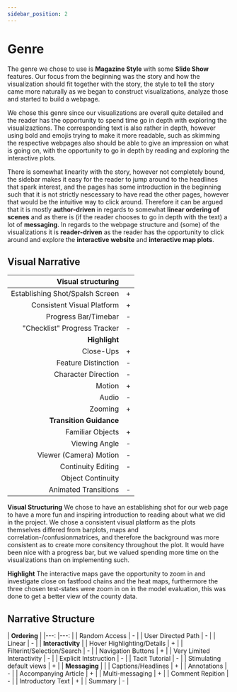 ```yaml
---
sidebar_position: 2
---
```


# Genre

The genre we chose to use is **Magazine Style** with some **Slide Show** features. Our focus from the beginning was the story and how the visualization should fit together with the story, the style to tell the story came more naturally as we began to construct visualizations, analyze those and started to build a webpage. 

We chose this genre since our visualizations are overall quite detailed and the reader has the opportunity to spend time go in depth with exploring the visualizaztions. The corresponding text is also rather in depth, however using bold and emojis trying to make it more readable, such as skimming the respective webpages also should be able to give an impression on what is going on, with the opportunity to go in depth by reading and exploring the interactive plots. 

There is somewhat linearity with the story, however not completely bound, the sidebar makes it easy for the reader to jump around to the headlines that spark interest, and the pages has some introduction in the beginning such that it is not strictly nescessary to have read the other pages, however that would be the intuitive way to click around. Therefore it can be argued that it is mostly **author-driven** in regards to somewhat **linear ordering of scenes** and as there is (if the reader chooses to go in depth with the text) a lot of **messaging**. In regards to the webpage structure and (some) of the visualizations it is **reader-driven** as the reader has the opportunity to click around and explore the **interactive website** and **interactive map plots**. 

## Visual Narrative

| **Visual structuring** 	| 	|
|---:	|---:	|
| Establishing Shot/Spalsh Screen 	| + 	|
| Consistent Visual Platform  	| + 	|
| Progress Bar/Timebar  	| - 	|
| "Checklist" Progress Tracker 	| - 	|
| **Highlight** 	| 	|
| Close-Ups 	| + 	|
| Feature Distinction  	| - 	|
| Character Direction  	| - 	|
| Motion 	| + 	|
| Audio 	| - 	|
| Zooming 	| + 	|
| **Transition Guidance** 	| 	|
| Familiar Objects  	| + 	|
| Viewing Angle  	| - 	|
| Viewer (Camera) Motion  	| - 	|
| Continuity Editing 	|- 	|
| Object Continuity 	|  	|
| Animated Transitions 	| - 	|

**Visual Structuring**
We chose to have an establishing shot for our web page to have a more fun and inspiring introduction to reading about what we did in the project. We chose a consistent visual platform as the plots themselves differed from barplots, maps and correlation-/confusionmatrices, and therefore the background was more consistent as to create more consitency throughout the plot. It would have been nice with a progress bar, but we valued spending more time on the visualizations than on implementing such. 

**Highlight** 
The interactive maps gave the opportunity to zoom in and investigate close on fastfood chains and the heat maps, furthermore the three chosen test-states were zoom in on in the model evaluation, this was done to get a better view of the county data.  




## Narrative Structure

| **Ordering** 		|
|---:	|---:	|
| Random Access 	| - 	|
| User Directed Path  	| - 	|
| Linear  	| - 	|
| **Interactivity** 	|
| Hover Highlighting/Details 	| + 	|
| Filterint/Selection/Search  	| - 	|
| Navigation Buttons  	| + 	|
| Very Limited Interactivity 	| - 	|
| Explicit Intstruction 	| - 	|
| Tacit Tutorial 	| - 	|
| Stimulating default views 	| + 	|
| **Messaging** 	| 	|
| Captions/Headlines 	| + 	|
| Annotations  	| - 	|
| Accompanying Article  	| + 	|
| Multi-messaging 	| + 	|
| Comment Repition 	| - 	|
| Introductory Text 	| + 	|
| Summary 	| - 	|